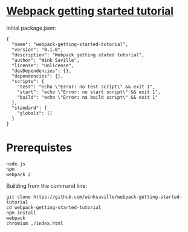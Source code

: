 #  [Webpack getting started tutorial](https://webpack.github.io/docs/tutorials/getting-started/)

Initial package.json:
```
{
  "name": "webpack-getting-started-tutorial",
  "version": "0.1.0",
  "description": "Webpack getting stated tutorial",
  "author": "Wink Saville",
  "license": "Unlicense",
  "devDependencies": {},
  "dependencies": {},
  "scripts": {
    "test": "echo \"Error: no test script\" && exit 1",
    "start": "echo \"Error: no start script\" && exit 1",
    "build": "echo \"Error: no build script\" && exit 1"
  },
  "standard": {
    "globals": []
  }
}
```

# Prerequistes
```
node.js
npm
webpack 2
```

Building from the command line:
```
git clone https://github.com/winksaville/webpack-getting-started-tutorial
cd webpack-getting-started-tutorial
npm install
webpack
chromium ./index.html
```
